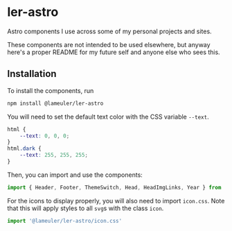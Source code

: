# ler-astro

Astro components I use across some of my personal projects and sites.

These components are not intended to be used elsewhere, but anyway here's a proper README for my future self and anyone else who sees this.

## Installation

To install the components, run
```sh
npm install @lameuler/ler-astro
```

You will need to set the default text color with the CSS variable `--text`.
```css
html {
	--text: 0, 0, 0;
}
html.dark {
	--text: 255, 255, 255;
}
```

Then, you can import and use the components:
```ts
import { Header, Footer, ThemeSwitch, Head, HeadImgLinks, Year } from '@lameuler/ler-astro'
```

For the icons to display properly, you will also need to import `icon.css`. Note that this will apply styles to all `svg`s with the class `icon`.
```ts
import '@lameuler/ler-astro/icon.css'
```